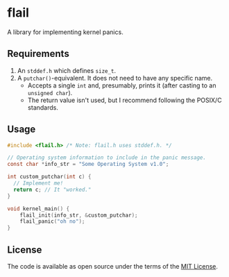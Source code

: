 # flail

A library for implementing kernel panics.

## Requirements

1. An `stddef.h` which defines `size_t`.
2. A `putchar()`-equivalent. It does not need to have any specific name.
   * Accepts a single `int` and, presumably, prints it (after casting to an `unsigned char`).
   * The return value isn't used, but I recommend following the POSIX/C standards.

## Usage

```c
#include <flail.h> /* Note: flail.h uses stddef.h. */

// Operating system information to include in the panic message.
const char *info_str = "Some Operating System v1.0";

int custom_putchar(int c) {
  // Implement me!
  return c; // It "worked."
}

void kernel_main() {
    flail_init(info_str, &custom_putchar);
    flail_panic("oh no");
}
```

## License

The code is available as open source under the terms of the [MIT License](https://opensource.org/licenses/MIT).
